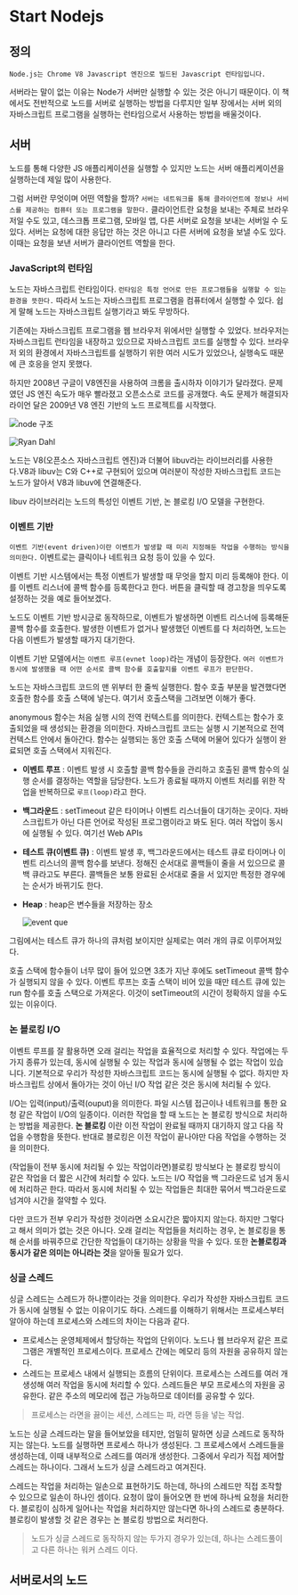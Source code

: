 # Start Nodejs

## 정의

`Node.js는 Chrome V8 Javascript 엔진으로 빌드된 Javascript 런타임입니다.`

서버라는 말이 없는 이유는 Node가 서버만 실행할 수 있는 것은 아니기 때문이다. 이 책에서도 전반적으로 노드를 서버로 실행하는 방법을 다루지만 일부 장에서는 서버 외의 자바스크립트 프로그램을 실행하는 런타임으로서 사용하는 방법을 배울것이다.

## 서버

노드를 통해 다양한 JS 애플리케이션을 실행할 수 있지만 노드는 서버 애플리케이션을 실행하는데 제일 많이 사용한다.

그럼 서버란 무엇이며 어떤 역할을 할까? `서버는 네트워크를 통해 클라이언트에 정보나 서비스를 제공하는 컴퓨터 또는 프로그램을 말한다.` 클라이언트란 요청을 보내는 주체로 브라우저일 수도 있고, 데스크톱 프로그램, 모바일 앱, 다른 서버로 요청을 보내는 서버일 수 도 있다. 서버는 요청에 대한 응답만 하는 것은 아니고 다른 서버에 요청을 보낼 수도 있다. 이때는 요청을 보낸 서버가 클라이언트 역할을 한다.

### JavaScript의 런타임

노드는 자바스크립트 런타임이다. `런타임은 특정 언어로 만든 프로그램들을 실행할 수 있는 환경을 뜻한다.` 따라서 노드는 자바스크립트 프로그램을 컴퓨터에서 실행할 수 있다. 쉽게 말해 노드는 자바스크립트 실행기라고 봐도 무방하다.

기존에는 자바스크립트 프로그램을 웹 브라우저 위에서만 실행할 수 있었다. 브라우저는 자바스크립트 런타임을 내장하고 있으므로 자바스크립트 코드를 실행할 수 있다. 브라우저 외의 환경에서 자바스크립트를 실행하기 위한 여러 시도가 있었으나, 실행속도 때문에 큰 호응을 얻지 못했다.

하지만 2008년 구글이 V8엔진을 사용하여 크롬을 출시하자 이야기가 달라졌다. 문제였던 JS 엔진 속도가 매우 빨라졌고 오픈소스로 코드를 공개했다. 속도 문제가 해결되자 라이언 달은 2009년 V8 엔진 기반의 노드 프로젝트를 시작했다.

![node 구조](https://media.vlpt.us/post-images/doyuni/a7c98cb0-2df6-11ea-bfdf-c3d57317c0d1/-2020-01-03-3.58.11.png)

![Ryan Dahl](https://upload.wikimedia.org/wikipedia/commons/thumb/b/b2/Ryan_Dahl.jpg/220px-Ryan_Dahl.jpg)

노드는 V8(오픈소스 자바스크립트 엔진)과 더불어 libuv라는 라이브러리를 사용한다.V8과 libuv는 C와 C++로 구현되어 있으며 여러분이 작성한 자바스크립트 코드는 노드가 알아서 V8과 libuv에 연결해준다.

libuv 라이브러리는 노드의 특성인 이벤트 기반, 논 블로킹 I/O 모델을 구현한다.

### 이벤트 기반

`이벤트 기반(event driven)이란 이벤트가 발생할 때 미리 지정해둔 작업을 수행하는 방식을 의미한다.` 이벤트로는 클릭이나 네트워크 요청 등이 있을 수 있다.

이벤트 기반 시스템에서는 특정 이벤트가 발생할 때 무엇을 할지 미리 등록해야 한다. 이를 이벤트 리스너에 콜백 함수를 등록한다고 한다. 버튼을 클릭할 때 경고창을 띄우도록 설정하는 것을 예로 들어보겠다.

노드도 이벤트 기반 방시긍로 동작하므로, 이벤트가 발생하면 이벤트 리스너에 등록해둔 콜백 함수를 호출한다. 발생한 이벤트가 없거나 발생했던 이벤트를 다 처리하면, 노드는 다음 이벤트가 발생할 때가지 대기한다.

이벤트 기반 모델에서는 `이벤트 루프(evnet loop)`라는 개념이 등장한다. `여러 이벤트가 동시에 발생했을 때 어떤 순서로 콜백 함수를 호출할지를 이벤트 루프가 판단한다.`

노드는 자바스크립트 코드의 맨 위부터 한 줄씩 실행한다. 함수 호출 부분을 발견했다면 호출한 함수를 호출 스택에 넣는다. 여기서 호출스택을 그려보면 이해가 좋다.

anonymous 함수는 처음 실행 시의 전역 컨텍스트를 의미한다. 컨텍스트는 함수가 호출되었을 때 생성되는 환경을 의미한다. 자바스크립트 코드는 실행 시 기본적으로 전역 컨텍스트 안에서 돌아간다. 함수는 실행되는 동안 호출 스택에 머물어 있다가 실행이 완료되면 호출 스택에서 지워진다.

- **이벤트 루프** : 이벤트 발생 시 호출할 콜백 함수들을 관리하고 호출된 콜백 함수의 실행 순서를 결정하는 역할을 담당한다. 노드가 종료될 때까지 이벤트 처리를 위한 작업을 반복하므로 `루프(loop)`라고 한다.
- **백그라운드** : setTimeout 같은 타이머나 이벤트 리스너들이 대기하는 곳이다. 자바스크립트가 아닌 다른 언어로 작성된 프로그램이라고 봐도 된다. 여러 작업이 동시에 실행될 수 있다. 여기선 Web APIs
- **테스트 큐(이벤트 큐)** : 이벤트 발생 후, 백그라운드에서는 테스트 큐로 타이머나 이벤트 리스너의 콜백 함수를 보낸다. 정해진 순서대로 콜백들이 줄을 서 있으므로 콜백 큐라고도 부른다. 콜백들은 보통 완료된 순서대로 줄을 서 있지만 특정한 경우에는 순서가 바뀌기도 한다.
- **Heap** : heap은 변수들을 저장하는 장소

  ![event que](https://user-images.githubusercontent.com/48500660/66096899-67941c80-e5d7-11e9-8f7c-175788e29327.png)

그림에서는 테스트 큐가 하나의 큐처럼 보이지만 실제로는 여러 개의 큐로 이루어져있다.

호출 스택에 함수들이 너무 많이 들어 있으면 3초가 지난 후에도 setTimeout 콜백 함수가 실행되지 않을 수 있다. 이벤트 루프는 호출 스택이 비어 있을 때만 테스트 큐에 있는 run 함수를 호출 스택으로 가져온다. 이것이 setTimeout의 시간이 정확하지 않을 수도 있는 이유이다.

### 논 블로킹 I/O

이벤트 루프를 잘 활용하면 오래 걸리는 작업을 효율적으로 처리할 수 있다. 작업에는 두 가지 종류가 있는데, 동시에 실행될 수 있는 작업과 동시에 실행될 수 없는 작업이 있습니다. 기본적으로 우리가 작성한 자바스크립트 코드는 동시에 실행될 수 없다. 하지만 자바스크립트 상에서 돌아가는 것이 아닌 I/O 작업 같은 것은 동시에 처리될 수 있다.

I/O는 입력(input)/출력(ouput)을 의미한다. 파일 시스템 접근이나 네트워크를 통한 요청 같은 작업이 I/O의 일종이다. 이러한 작업을 할 때 노드는 논 블로킹 방식으로 처리하는 방법을 제공한다. **논 블로킹** 이란 이전 작업이 완료될 때까지 대기하지 않고 다음 작업을 수행함을 뜻한다. 반대로 블로킹은 이전 작업이 끝나야만 다음 작업을 수행하는 것을 의미한다.

(작업들이 전부 동시에 처리될 수 있는 작업이라면)블로킹 방식보다 논 블로킹 방식이 같은 작업을 더 짧은 시간에 처리할 수 있다. 노드는 I/O 작업을 백 그라운드로 넘겨 동시에 처리하곤 한다. 따라서 동시에 처리될 수 있는 작업들은 최대한 묶어서 백그라운드로 넘겨야 시간을 절약할 수 있다.

다만 코드가 전부 우리가 작성한 것이라면 소요시간은 짧아지지 않는다. 하지만 그렇다고 해서 의미가 없는 것은 아니다. 오래 걸리는 작업들을 처리하는 경우, 논 블로킹을 통해 순서를 바꿔주므로 간단한 작업들이 대기하는 상황을 막을 수 있다. 또한 **논블로킹과 동시가 같은 의미는 아니라는 것**을 알아둘 필요가 있다.

### 싱글 스레드

싱글 스레드는 스레드가 하나뿐이라는 것을 의미한다. 우리가 작성한 자바스크립트 코드가 동시에 실행될 수 없는 이유이기도 하다. 스레드를 이해하기 위해서는 프로세스부터 알아야 하는데 프로세스와 스레드의 차이는 다음과 같다.

- 프로세스는 운영체제에서 할당하는 작업의 단위이다. 노드나 웹 브라우저 같은 프로그램은 개별적인 프로세스이다. 프로세스 간에는 메모리 등의 자원을 공유하지 않는다.
- 스레드는 프로세스 내에서 실행되는 흐름의 단위이다. 프로세스는 스레드를 여러 개 생성해 여러 작업을 동시에 처리할 수 있다. 스레드들은 부모 프로세스의 자원을 공유한다. 같은 주소의 메모리에 접근 가능하므로 데이터를 공유할 수 있다.

> 프로세스는 라면을 끓이는 세션, 스레드는 파, 라면 등을 넣는 작업.

노드는 싱글 스레드라는 말을 들어보았을 테지만, 엄밀히 말하면 싱글 스레드로 동작하지는 않는다. 노드를 실행하면 프로세스 하나가 생성된다. 그 프로세스에서 스레드들을 생성하는데, 이때 내부적으로 스레드를 여러개 생성한다. 그중에서 우리가 직접 제어할 스레드는 하나이다. 그래서 노드가 싱글 스레드라고 여겨진다.

스레드는 작업을 처리하는 일손으로 표현하기도 하는데, 하나의 스레드만 직접 조작할 수 있으므로 일손이 하나인 셈이다. 요청이 많이 들어오면 한 번에 하나씩 요청을 처리한다. 블로킹이 심하게 일어나는 작업을 처리하지만 않는다면 하나의 스레드로 충분하다. 블로킹이 발생할 것 같은 경우는 논 블로킹 방법으로 처리한다.

> 노드가 싱글 스레드로 동작하지 않는 두가지 경우가 있는데, 하나는 스레드풀이고 다른 하나는 워커 스레드 이다.

## 서버로서의 노드
